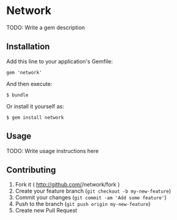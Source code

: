 # Network

TODO: Write a gem description

## Installation

Add this line to your application's Gemfile:

    gem 'network'

And then execute:

    $ bundle

Or install it yourself as:

    $ gem install network

## Usage

TODO: Write usage instructions here

## Contributing

1. Fork it ( http://github.com/<my-github-username>/network/fork )
2. Create your feature branch (`git checkout -b my-new-feature`)
3. Commit your changes (`git commit -am 'Add some feature'`)
4. Push to the branch (`git push origin my-new-feature`)
5. Create new Pull Request
